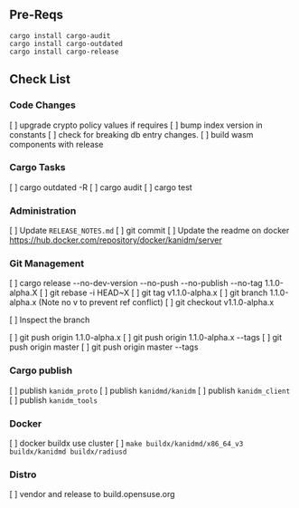 
## Pre-Reqs

    cargo install cargo-audit
    cargo install cargo-outdated
    cargo install cargo-release

## Check List

### Code Changes

[ ] upgrade crypto policy values if requires
[ ] bump index version in constants
[ ] check for breaking db entry changes.
[ ] build wasm components with release

### Cargo Tasks

[ ] cargo outdated -R
[ ] cargo audit
[ ] cargo test

### Administration

[ ] Update `RELEASE_NOTES.md`
[ ] git commit
[ ] Update the readme on docker https://hub.docker.com/repository/docker/kanidm/server

### Git Management

[ ] cargo release --no-dev-version --no-push --no-publish --no-tag  1.1.0-alpha.X
[ ] git rebase -i HEAD~X
[ ] git tag v1.1.0-alpha.x
[ ] git branch 1.1.0-alpha.x   (Note no v to prevent ref conflict)
[ ] git checkout v1.1.0-alpha.x

[ ] Inspect the branch

[ ] git push origin 1.1.0-alpha.x
[ ] git push origin 1.1.0-alpha.x --tags
[ ] git push origin master
[ ] git push origin master --tags

### Cargo publish

[ ] publish `kanidm_proto`
[ ] publish `kanidmd/kanidm`
[ ] publish `kanidm_client`
[ ] publish `kanidm_tools`

### Docker

[ ]  docker buildx use cluster
[ ] `make buildx/kanidmd/x86_64_v3 buildx/kanidmd buildx/radiusd`

### Distro

[ ] vendor and release to build.opensuse.org

